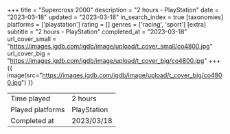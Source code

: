 +++
title = "Supercross 2000"
description = "2 hours - PlayStation"
date = "2023-03-18"
updated = "2023-03-18"
in_search_index = true
[taxonomies]
platforms = ['playstation']
rating = []
genres = ['racing', 'sport']
[extra]
subtitle = "2 hours - PlayStation"
completed_at = "2023-03-18"
url_cover_small = "https://images.igdb.com/igdb/image/upload/t_cover_small/co4800.jpg"
url_cover_big = "https://images.igdb.com/igdb/image/upload/t_cover_big/co4800.jpg"
+++
{{ image(src="https://images.igdb.com/igdb/image/upload/t_cover_big/co4800.jpg") }}

|              |            |
| ------------ | ---------- |
| Time played  | 2 hours |
| Played platforms    | PlayStation |
| Completed at | 2023/03/18 |



